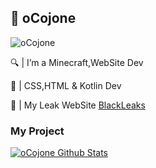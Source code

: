 ## 🤡 oCojone

<p align="left"> <img src="https://komarev.com/ghpvc/?username=oCojone&label=Profile%20views&color=cf6dcb&style=flat" alt="oCojone" /> </p>

🔍 | I’m a Minecraft,WebSite Dev

🌱 | CSS,HTML & Kotlin Dev

💎 | My Leak WebSite [BlackLeaks](https://www.blackleaks.me)

### My Project
[![oCojone Github Stats](https://github-readme-stats.vercel.app/api?username=oCojone&theme=tokyonight)](https://github-readme-stats.vercel.app/api?username=oCojonef&theme=tokyonight)

<br>
